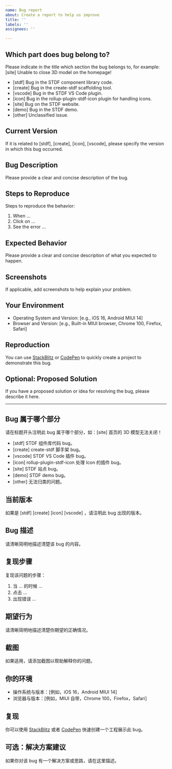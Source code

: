 ```yaml
---
name: Bug report
about: Create a report to help us improve
title: ''
labels: ''
assignees: ''

---
```


## Which part does bug belong to?

Please indicate in the title which section the bug belongs to, for example: [site] Unable to close 3D model on the homepage!

- [stdf] Bug in the STDF component library code.
- [create] Bug in the create-stdf scaffolding tool.
- [vscode] Bug in the STDF VS Code plugin.
- [icon] Bug in the rollup-plugin-stdf-icon plugin for handling icons.
- [site] Bug on the STDF website.
- [demo] Bug in the STDF demo.
- [other] Unclassified issue.

## Current Version

If it is related to [stdf], [create], [icon], [vscode], please specify the version in which this bug occurred.

## Bug Description

Please provide a clear and concise description of the bug.

## Steps to Reproduce

Steps to reproduce the behavior:

1. When ...
2. Click on ...
3. See the error ...

## Expected Behavior

Please provide a clear and concise description of what you expected to happen.

## Screenshots

If applicable, add screenshots to help explain your problem.

## Your Environment

- Operating System and Version: [e.g., iOS 16, Android MIUI 14]
- Browser and Version: [e.g., Built-in MIUI browser, Chrome 100, Firefox, Safari]

## Reproduction

You can use [StackBlitz](https://stackblitz.com) or [CodePen](https://codepen.io) to quickly create a project to demonstrate this bug.

## Optional: Proposed Solution

If you have a proposed solution or idea for resolving the bug, please describe it here.

---

## Bug 属于哪个部分

请在标题开头注明此 bug 属于哪个部分，如：[site] 首页的 3D 模型无法关闭！

- [stdf] STDF 组件库代码 bug。
- [create] create-stdf 脚手架 bug。
- [vscode] STDF VS Code 插件 bug。
- [icon] rollup-plugin-stdf-icon 处理 Icon 的插件 bug。
- [site] STDF 站点 bug。
- [demo] STDF demo bug。
- [other] 无法归类的问题。

## 当前版本

如果是 [stdf] [create] [icon] [vscode] ，请注明此 bug 出现的版本。

## Bug 描述

请清晰简明地描述清楚该 bug 的内容。

## 复现步骤

复现该问题的步骤：

1. 当 ... 的时候 ...
2. 点击 ...
3. 出现错误 ...

## 期望行为

请清晰简明地描述清楚你期望的正确情况。

## 截图

如果适用，请添加截图以帮助解释你的问题。

## 你的环境

- 操作系统与版本：[例如，iOS 16，Android MIUI 14]
- 浏览器与版本：[例如，MIUI 自带，Chrome 100，Firefox，Safari]

## 复现

你可以使用 [StackBlitz](https://stackblitz.com) 或者 [CodePen](https://codepen.io) 快速创建一个工程展示此 bug。

## 可选：解决方案建议

如果你对该 bug 有一个解决方案或思路，请在这里描述。